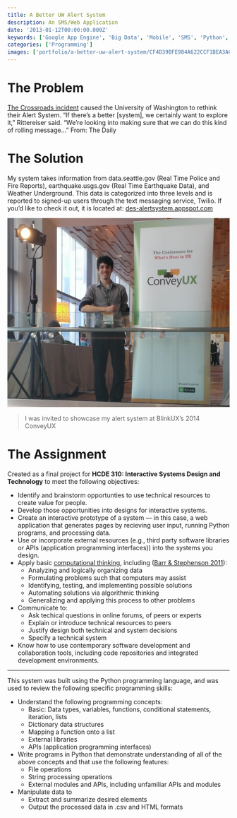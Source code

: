 ```yaml
---
title: A Better UW Alert System
description: An SMS/Web Application
date: '2013-01-12T00:00:00.000Z'
keywords: ['Google App Engine', 'Big Data', 'Mobile', 'SMS', 'Python', 'Twilio', 'Web']
categories: ['Programming']
images: ['portfolio/a-better-uw-alert-system/CF4D39BFE984A622CCF1BEA3AC455FC3.jpg']
---
```


# The Problem

[The Crossroads incident](http://dailyuw.com/archive/2012/12/03/opinion/uw-alert-notifications-should-be-mandatory) caused the University of Washington to rethink their Alert System. “If there’s a better [system], we certainly want to explore it,” Rittereiser said. “We’re looking into making sure that we can do this kind of rolling message…” From: The Daily

# The Solution

My system takes information from data.seattle.gov (Real Time Police and Fire Reports), earthquake.usgs.gov (Real Time Earthquake Data), and Weather Underground. This data is categorized into three levels and is reported to signed-up users through the text messaging service, Twilio. If you’d like to check it out, it is located at: [des-alertsystem.appspot.com](http://des-alertsystem.appspot.com/)

![Dani at BlinkUX 2013](7C518867BCF6D130185D78D16834457D.jpg)
> I was invited to showcase my alert system at BlinkUX’s 2014 ConveyUX

# The Assignment
Created as a final project for **HCDE 310: Interactive Systems Design and Technology** to meet the following objectives:

*   Identify and brainstorm opportunties to use technical resources to create value for people.
*   Develop those opportunities into designs for interactive systems.
*   Create an interactive prototype of a system — in this case, a web application that generates pages by recieving user input, running Python programs, and processing data.
*   Use or incorporate external resources (e.g., third party software libraries or APIs (application programming interfaces)) into the systems you design.
*   Apply basic [computational thinking](http://www.cs.cmu.edu/~wing/publications/Wing06.pdf), including ([Barr & Stephenson 2011](http://computational-thinking-workshop.iste.wikispaces.net/file/view/Bringing+Computational+Thinking+to+K12.pdf)):
    *   Analyzing and logically organizing data
    *   Formulating problems such that computers may assist
    *   Identifying, testing, and implementing possible solutions
    *   Automating solutions via algorithmic thinking
    *   Generalizing and applying this process to other problems
*   Communicate to:
    *   Ask techical questions in online forums, of peers or experts
    *   Explain or introduce technical resources to peers
    *   Justify design both technical and system decisions
    *   Specify a technical system
*   Know how to use contemporary software development and collaboration tools, including code repositories and integrated development environments.
---
This system was built using the Python programming language, and was used to review the following specific programming skills:

*   Understand the following programming concepts:
    *   Basic: Data types, variables, functions, conditional statements, iteration, lists
    *   Dictionary data structures
    *   Mapping a function onto a list
    *   External libraries
    *   APIs (application programming interfaces)
*   Write programs in Python that demonstrate understanding of all of the above concepts and that use the following features:
    *   File operations
    *   String processing operations
    *   External modules and APIs, including unfamiliar APIs and modules
*   Manipulate data to
    *   Extract and summarize desired elements
    *   Output the processed data in .csv and HTML formats

